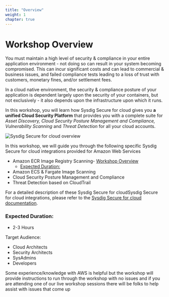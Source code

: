 ```yaml
---
title: "Overview"
weight: 1
chapter: true
---
```


# Workshop Overview

 You must maintain a high level of security & compliance in your entire application environment - not doing so can result in your system becoming compromised. This can incur significant costs and can lead to commercial & business issues, and failed compliance tests leading to a loss of trust with customers, monetary fines, and/or settlement fees.  

 In a cloud native environment, the security & compliance posture of your application is dependent largely upon the security of your containers, but not exclusively - it also depends upon the infrastructure upon which it runs.

 <!-- Sysdig Secure embeds security and compliance into the build, run and respond stages of the Kubernetes lifecycle. Manage cloud security risk by integrating image scanning, threat prevention, detection and incident response into your secure DevOps workflow. -->

 <!-- In this workshop, you will learn how [[image scanning](https://sysdig.com/products/kubernetes-security/image-scanning/)](https://sysdig.com/products/kubernetes-security/image-scanning/) can provide the security insights you need without affecting the level of flexibility you desire. -->

In this workshop, you will learn how Sysdig Secure for cloud gives you **a unified Cloud Security Platform** that provides you with a complete suite for _Asset Discovery, Cloud Security Posture Management and Compliance, Vulnerability Scanning_ and _Threat Detection_ for all your cloud accounts.


![Sysdig Secure for cloud overview](/images/cloudvision.png)

<!-- Insert banner here -->
 <!-- ![Image Scanning](/images/00_introduction/aliens.png) -->

In this workshop, we will guide you through the following specific Sysdig Secure for cloud integrations provided for Amazon Web Services

  - Amazon ECR Image Registry Scanning- [Workshop Overview](#workshop-overview)
    - [Expected Duration:](#expected-duration)
  - Amazon ECS & Fargate Image Scanning
  - Cloud Security Posture Management and Compliance
  - Threat Detection based on CloudTrail

For a detailed description of these Sysdig Secure for cloudSysdig Secure for cloud integrations, please refer to the [Sysdig Secure for cloud documentation](https://cloudsec.sysdig.com/aws/).

<!-- In particular, we'll guide you on how to implement **ECS Fargate image scanning** with Sysdig Secure. The resulting solution will automatically scan any container image instance that is executed, and will warn you with reports about any vulnerabilities or misconfigurations in your workload. It will do this **without leaving your AWS workflow**, and without data leaving your AWS infrastructure.

 We will also look at how to use Falco to perform 'runtime' security and compliance in the context of your AWS environment using Sysdig's CloudConnector's integration with AWS CloudTrail. -->

### Expected Duration:

* 2-3 Hours

 Target Audience:

* Cloud Architects
* Security Architects
* SysAdmins
* Developers

 Some experience/knowledge with AWS is helpful but the workshop will provide instructions to run through the workshop with no issues and if you are attending one of our live workshop sessions there will be folks to help assist with issues that come up

